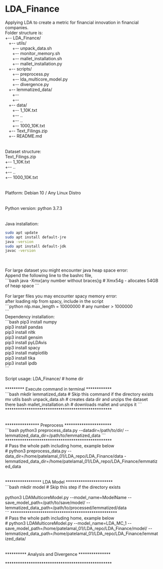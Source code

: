 # LDA_Finance
Applying LDA to create a metric for financial innovation in financial companies. 
<br />
Folder structure is: <br />
+-- LDA_Finance/ <br />
&nbsp;&nbsp;&nbsp;+-- utils/ <br />
&nbsp;&nbsp;&nbsp;&nbsp;&nbsp;&nbsp;+-- unpack_data.sh <br />
&nbsp;&nbsp;&nbsp;&nbsp;&nbsp;&nbsp;+-- monitor_memory.sh <br />
&nbsp;&nbsp;&nbsp;&nbsp;&nbsp;&nbsp;+-- mallet_installation.sh <br />
&nbsp;&nbsp;&nbsp;&nbsp;&nbsp;&nbsp;+-- mallet_installation.py <br />
&nbsp;&nbsp;&nbsp;+-- scripts/ <br />
&nbsp;&nbsp;&nbsp;&nbsp;&nbsp;&nbsp;+-- preprocess.py <br />
&nbsp;&nbsp;&nbsp;&nbsp;&nbsp;&nbsp;+-- lda_multicore_model.py <br />
&nbsp;&nbsp;&nbsp;&nbsp;&nbsp;&nbsp;+-- divergence.py <br />
&nbsp;&nbsp;&nbsp;+-- lemmatized_data/ <br />
&nbsp;&nbsp;&nbsp;&nbsp;&nbsp;&nbsp;+-- <br />
&nbsp;&nbsp;&nbsp;&nbsp;&nbsp;&nbsp;+--  <br />
&nbsp;&nbsp;&nbsp;+-- data/ <br />
&nbsp;&nbsp;&nbsp;&nbsp;&nbsp;&nbsp;+-- 1_10K.txt <br />
&nbsp;&nbsp;&nbsp;&nbsp;&nbsp;&nbsp;+-- .. <br />
&nbsp;&nbsp;&nbsp;&nbsp;&nbsp;&nbsp;+-- .. <br />
&nbsp;&nbsp;&nbsp;&nbsp;&nbsp;&nbsp;+-- 1000_10K.txt <br />
&nbsp;&nbsp;&nbsp;+-- Text_Filings.zip <br />
&nbsp;&nbsp;&nbsp;+-- README.md <br />
<br />
<br />
Dataset structure: <br />
Text_Filings.zip <br />
    +-- 1_10K.txt <br />
    +-- .. <br />
    +-- .. <br />
    +-- 1000_10K.txt <br />
<br />
<br />
Platform: Debian 10 / Any Linux Distro  <br />
<br />
<br />
Python version: python 3.7.3  <br />
<br />
<br />
Java installation: <br />
```bash 
sudo apt update
sudo apt install default-jre
java -version 
sudo apt install default-jdk
javac -version
```
<br />     
<br />
For large dataset you might encounter java heap space error: <br />
Append the following line to the bashrc file, <br />
```bash
java -Xmx{any number without braces}g   # Xmx54g - allocates 54GB of heap space
```
<br />
<br /> 
For larger files you may encounter spacy memory error: <br />
after loading nlp from spacy, include in the script <br />
```python
nlp.max_length = 10000000              # any number > 1000000 <br />
```
<br />
Dependency installation: <br />
```bash 
pip3 install numpy <br />
pip3 install pandas <br />
pip3 install nltk <br />
pip3 install gensim <br />
pip3 install pyLDAvis <br />
pip3 install spacy <br />
pip3 install matplotlib <br />
pip3 install tika <br />
pip3 install ipdb <br />
```
<br />
<br />
Script usage: LDA_Finance/              # home dir <br />
<br />
********* Execute command in terminal ************ <br />
```bash 
mkdir lemmatized_data                   # Skip this command if the directory exists 
mv utils
bash unpack_data.sh                     # creates data dir and unzips the dataset there 
bash mallet_installation.sh             # downloads mallet and unzips it 
```
************************************************** <br />
<br />
<br /> 
**************** Preprocess ********************** <br />
```bash 
python3 preprocess_data.py --datadir=/path/to/dir/ --lemmatized_data_dir=/path/to/lemmatized_data
```
************************************************** <br />
# Pass the whole path including home, example below <br />
# python3 preprocess_data.py --data_dir=/home/patelamal_01/LDA_repo/LDA_Finance/data -lemmatized_data_dir=/home/patelamal_01/LDA_repo/LDA_Finance/lemmatized_data <br />
<br />
<br />
***************** LDA Model ********************** <br />
```bash
mkdir model                             # Skip this step if the directory exists <br />
<br />
python3 LDAMulticoreModel.py --model_name=ModelName --save_model_path=/path/to/save/model/ --lemmatized_data_path=/path/to/processed/lemmatized/data <br />
```
************************************************** <br />
# Pass the whole path including home, example below <br />
# python3 LDAMulticoreModel.py --model_name=LDA_MC_1 --save_model_path=/home/patelamal_01/LDA_repo/LDA_Finance/model/ --lemmatized_data_path=/home/patelamal_01/LDA_repo/LDA_Finance/lemmatized_data/ <br />
<br />
<br />
********** Analysis and Divergence *************** <br />

************************************************** <br />
